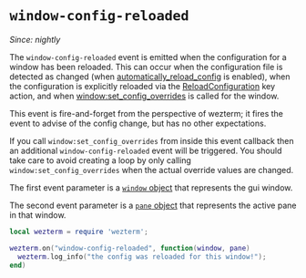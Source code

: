 # `window-config-reloaded`

*Since: nightly*

The `window-config-reloaded` event is emitted when the configuration for a
window has been reloaded.  This can occur when the configuration file is
detected as changed (when
[automatically_reload_config](../config/automatically_reload_config.md) is
enabled), when the configuration is explicitly reloaded via the
[ReloadConfiguration](../keyassignment/ReloadConfiguration.md) key action, and
when [window:set_config_overrides](../window/set_config_overrides.md) is called
for the window.

This event is fire-and-forget from the perspective of wezterm; it fires the
event to advise of the config change, but has no other expectations.

If you call `window:set_config_overrides` from inside this event callback then
an additional `window-config-reloaded` event will be triggered.  You should
take care to avoid creating a loop by only calling
`window:set_config_overrides` when the actual override values are changed.

The first event parameter is a [`window` object](../window/index.md) that
represents the gui window.

The second event parameter is a [`pane` object](../pane/index.md) that
represents the active pane in that window.

```lua
local wezterm = require 'wezterm';

wezterm.on("window-config-reloaded", function(window, pane)
  wezterm.log_info("the config was reloaded for this window!");
end)
```

